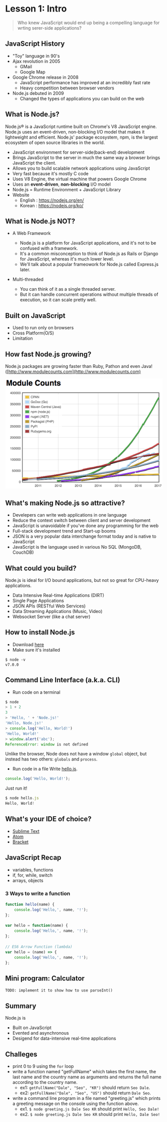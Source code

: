 # Lesson 1: Intro

> Who knew JavaScript would end up being a compelling language for wrting serer-side applications?


## JavaScript History

- "Toy" language in 90's
- Ajax revolution in 2005
	- GMail
	- Google Map 
- Google Chrome release in 2008
	- JavaScript performance has improved at an incredibly fast rate
	- Heavy competition between browser vendors
- Node.js debuted in 2009
	- Changed the types of applications you can build on the web


## What is Node.js?

Node.js® is a JavaScript runtime built on Chrome's V8 JavaScript engine. 
Node.js uses an event-driven, non-blocking I/O model that makes it lightweight and efficient. 
Node.js' package ecosystem, npm, is the largest ecosystem of open source libraries in the world.
- JavaScript environment for server-side(back-end) development
- Brings JavaScript to the server in much the same way a browser brings JavaScript the client.
- Allows you to build scalable network applications using JavaScript
- Very fast because it's mostly C code
- Uses V8 Engine, the virtual machine that powers Google Chrome
- Uses an **event-driven**, **non-blocking** I/O model
- Node.js = Runtime Environment + JavaScript Library
- Website
	- English : https://nodejs.org/en/
	- Korean : https://nodejs.org/ko/


## What is Node.js NOT?

- A Web Framework
	- Node.js is a platform for JavaScript applications, and it's not to be confused with a framework.
	- It's a common misconception to think of Node.js as Rails or Django for JavaScript, whereas it's much lower level.
	- We'll talk about a popular frameowork for Node.js called Express.js later.

- Multi-threaded
	- You can think of it as a single threaded server.
	- But it can handle concurrent operations without multiple threads of execution, so it can scale pretty well.


## Built on JavaScript

- Used to run only on browsers
- Cross Platform(O/S)
- Limitation


## How fast Node.js growing?

Node.js packages are growing faster than Ruby, Pathon and even Java! ([http://www.modulecounts.com](http://www.modulecounts.com)

![module-counts](module-counts.png)


## What's making Node.js so attractive?

- Develepers can write web applications in one language
- Reduce the context switch between client and server development
- JavaScript is unavoidable if you've done any programming for the web
- Full-stack development trend and Start-up booms
- JSON is a very popular data interchange format today and is native to JavaScript
- JavaScript is the language used in various No SQL (MongoDB, CouchDB)


## What could you build?

Node.js is ideal for I/O bound applications, but not so great for CPU-heavy applications.

- Data Intensive Real-time Applications (DIRT)
- Single Page Applications
- JSON APIs (RESTful Web Services)
- Data Streaming Applications (Music, Video)
- Websocket Server (like a chat server)


## How to install Node.js

- Download [here](https://nodejs.org/en/download)
- Make sure it's installed
```
$ node -v
v7.0.0
```


## Command Line Interface (a.k.a. CLI)

- Run code on a terminal
```js
$ node
> 1 + 2
3
> 'Hello, ' + 'Node.js!'
'Hello, Node.js!'
> console.log('Hello, World!')
'Hello, World!'
> window.alert('abc');
ReferenceError: window is not defined
```

Unlike the browser, Node does not have a window `global` object, but instead has two others: `globals` and `process`.

- Run code in a file
Write [hello.js](hello.js).
```js
console.log('Hello, World!');
```
Just run it!
```js
$ node hello.js
Hello, World!
```


## What's your IDE of choice?

- [Sublime Text](https://www.sublimetext.com/3)
- [Atom](https://atom.io)
- [Bracket](http://brackets.io)


## JavaScript Recap

- variables, functions
- if, for, while, switch
- arrays, objects


### 3 Ways to write a function

```js
function hello(name) {
	console.log('Hello,', name, '!');
};

var hello = function(name) {
	console.log('Hello,', name, '!');
};

// ES6 Arrow Function (lambda)
var hello = (name) => {
	console.log('Hello,', name, '!');
};
```


## Mini program: Calculator

```
TODO: implement it to show how to use parseInt()
```


## Summary
Node.js is
- Built on JavaScript
- Evented and asynchronous
- Desigend for data-intensive real-time applications


## Challeges
- print 0 to 9 using the `for` loop
- write a function named "getFullName" which takes the first name, the last name and the country name as arguments and returns the full name according to the country name.
	- ex1: `getFullName("Dale", "Seo", "KR")` should return `Seo Dale`.
	- ex2: `getFullName("Dale", "Seo", "US")` should return `Dale Seo`.
- write a command line program in a file named "greeting.js" which prints a greeting message on the console using the function above.
	- ex1. `$ node greeting.js Dale Seo KR` should print `Hello, Seo Dale!`
	- ex2. `$ node greeting.js Dale Seo KR` should print `Hello, Dale Seo!`

